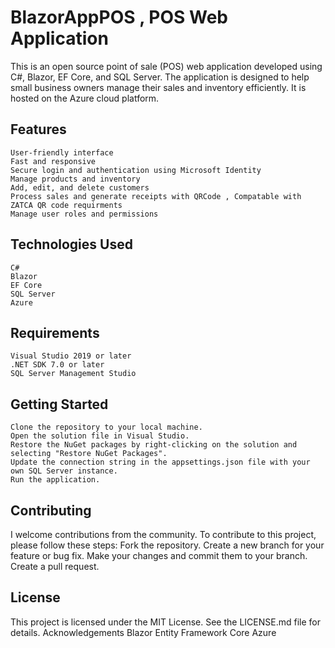# BlazorAppPOS  , POS Web Application



This is an open source point of sale (POS) web application developed using C#, Blazor, EF Core, and SQL Server. The application is designed to help small business owners manage their sales and inventory efficiently. It is hosted on the Azure cloud platform.
## Features
    User-friendly interface
    Fast and responsive
    Secure login and authentication using Microsoft Identity
    Manage products and inventory
    Add, edit, and delete customers
    Process sales and generate receipts with QRCode , Compatable with ZATCA QR code requirments
    Manage user roles and permissions


## Technologies Used

    C#
    Blazor
    EF Core
    SQL Server
    Azure

## Requirements

    Visual Studio 2019 or later
    .NET SDK 7.0 or later
    SQL Server Management Studio

## Getting Started

    Clone the repository to your local machine.
    Open the solution file in Visual Studio.
    Restore the NuGet packages by right-clicking on the solution and selecting "Restore NuGet Packages".
    Update the connection string in the appsettings.json file with your own SQL Server instance.
    Run the application.

## Contributing

I welcome contributions from the community. To contribute to this project, please follow these steps:
    Fork the repository.
    Create a new branch for your feature or bug fix.
    Make your changes and commit them to your branch.
    Create a pull request.

## License

This project is licensed under the MIT License. See the LICENSE.md file for details.
Acknowledgements
    Blazor
    Entity Framework Core
    Azure
